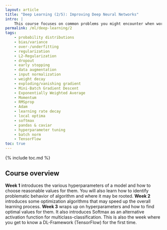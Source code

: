 ```yaml
---
layout: article
title: "Deep Learning (2/5): Improving Deep Neural Networks"
intro: | 
    This course focuses on common problems you might encounter when working on DL-projects. The course includes some useful recipes that might help you where to tune your algorithm when it does not perform the way it should. It also introduces some best practices for training your own NN and also some useful techniques to speed up the learning process.
permalink: /ml/deep-learning/2
tags:
    - probability distributions
    - bias/variance
    - over-/underfitting
    - regularization
    - L2-Regularization
    - dropout
    - early stopping
    - data augmentation
    - input normalization
    - weight decay
    - exploding/vanishing gradient
    - Mini-Batch Gradient Descent
    - Exponentially Weighted Average
    - Momentum
    - RMSprop
    - Adam
    - learning rate decay
    - local optima
    - softmax
    - pandas & caviar
    - hyperparameter tuning
    - batch norm
    - TensorFlow
toc: true
---
```


{% include toc.md %}

## Course overview
**Week 1** introduces the various hyperparameters of a model and how to choose reasonable values for them. You will also learn how to identify problematic behavior of algorithm and where it may be rooted.
**Week 2** introduces some optimization algorithms that may speed up the overall learning process. 
**Week 3** wraps up on hyperparameters and how to find optimal values for them. It also introduces Softmax as an alternative activation function for multiclass-classification. This is also the week where you get to know a DL-Framework (TensorFlow) for the first time.
